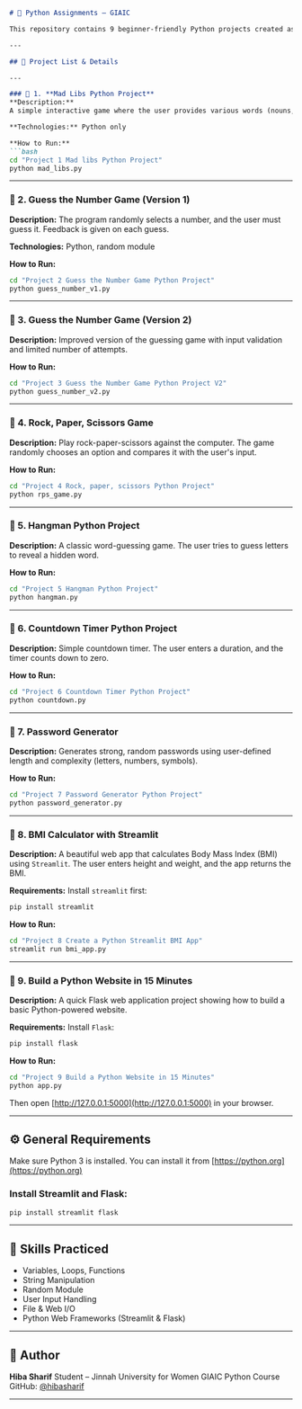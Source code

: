 
````markdown
# 🐍 Python Assignments – GIAIC

This repository contains 9 beginner-friendly Python projects created as part of the GIAIC (Governor Initiative for AI and Computing) Assignment #6. These projects are designed to help students learn core programming concepts such as loops, conditionals, functions, randomness, user input, web development, and UI generation.

---

## 📁 Project List & Details

---

### 📌 1. **Mad Libs Python Project**
**Description:**  
A simple interactive game where the user provides various words (nouns, verbs, adjectives, etc.) and the program places them into a funny story.

**Technologies:** Python only

**How to Run:**
```bash
cd "Project 1 Mad libs Python Project"
python mad_libs.py
````

---

### 📌 2. **Guess the Number Game (Version 1)**

**Description:**
The program randomly selects a number, and the user must guess it. Feedback is given on each guess.

**Technologies:** Python, random module

**How to Run:**

```bash
cd "Project 2 Guess the Number Game Python Project"
python guess_number_v1.py
```

---

### 📌 3. **Guess the Number Game (Version 2)**

**Description:**
Improved version of the guessing game with input validation and limited number of attempts.

**How to Run:**

```bash
cd "Project 3 Guess the Number Game Python Project V2"
python guess_number_v2.py
```

---

### 📌 4. **Rock, Paper, Scissors Game**

**Description:**
Play rock-paper-scissors against the computer. The game randomly chooses an option and compares it with the user's input.

**How to Run:**

```bash
cd "Project 4 Rock, paper, scissors Python Project"
python rps_game.py
```

---

### 📌 5. **Hangman Python Project**

**Description:**
A classic word-guessing game. The user tries to guess letters to reveal a hidden word.

**How to Run:**

```bash
cd "Project 5 Hangman Python Project"
python hangman.py
```

---

### 📌 6. **Countdown Timer Python Project**

**Description:**
Simple countdown timer. The user enters a duration, and the timer counts down to zero.

**How to Run:**

```bash
cd "Project 6 Countdown Timer Python Project"
python countdown.py
```

---

### 📌 7. **Password Generator**

**Description:**
Generates strong, random passwords using user-defined length and complexity (letters, numbers, symbols).

**How to Run:**

```bash
cd "Project 7 Password Generator Python Project"
python password_generator.py
```

---

### 📌 8. **BMI Calculator with Streamlit**

**Description:**
A beautiful web app that calculates Body Mass Index (BMI) using `Streamlit`. The user enters height and weight, and the app returns the BMI.

**Requirements:**
Install `streamlit` first:

```bash
pip install streamlit
```

**How to Run:**

```bash
cd "Project 8 Create a Python Streamlit BMI App"
streamlit run bmi_app.py
```

---

### 📌 9. **Build a Python Website in 15 Minutes**

**Description:**
A quick Flask web application project showing how to build a basic Python-powered website.

**Requirements:**
Install `Flask`:

```bash
pip install flask
```

**How to Run:**

```bash
cd "Project 9 Build a Python Website in 15 Minutes"
python app.py
```

Then open [http://127.0.0.1:5000](http://127.0.0.1:5000) in your browser.

---

## ⚙️ General Requirements

Make sure Python 3 is installed. You can install it from [https://python.org](https://python.org)

### Install Streamlit and Flask:

```bash
pip install streamlit flask
```

---

## 🧠 Skills Practiced

* Variables, Loops, Functions
* String Manipulation
* Random Module
* User Input Handling
* File & Web I/O
* Python Web Frameworks (Streamlit & Flask)

---

## 🙋 Author

**Hiba Sharif**
Student – Jinnah University for Women
GIAIC Python Course
GitHub: [@hibasharif](https://github.com/hibasharif)

---


